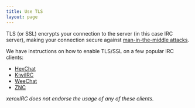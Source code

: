 ```yaml
---
title: Use TLS
layout: page
---
```


TLS (or SSL) encrypts your connection to the server (in this case IRC server),
making your connection secure against [man-in-the-middle attacks].

We have instructions on how to enable TLS/SSL on a few popular IRC clients:
 - [HexChat](hexchat)
 - [KiwiIRC](kiwiirc)
 - [WeeChat](weechat)
 - [ZNC](znc)

*xeroxIRC does not endorse the usage of any of these clients.*

[man-in-the-middle attacks]: https://en.wikipedia.org/wiki/Man-in-the-middle_attack
